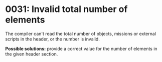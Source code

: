 # 0031: Invalid total number of elements

The compiler can't read the total number of objects, missions or external scripts in the header, or the number is invalid.

**Possible solutions:** provide a correct value for the number of elements in the given header section.
